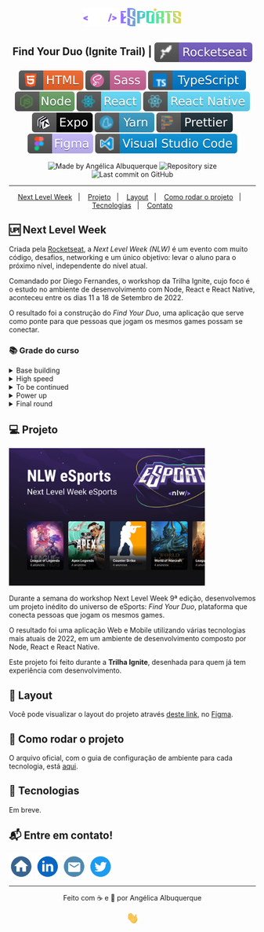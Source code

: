 <div align="center">
   <img src=".github\nlw-esports-logo.svg" width="200"/>
</div>

<h2 align="center">
   Find Your Duo (Ignite Trail) | <img alt="badge rocketseat" align="center" src="https://raw.githubusercontent.com/angelicaalbuquerque/badges-and-icons/56834a01279853fcf3ce5c7bf058f217fb2be110/badges/rocketseat.svg">
</h2>

<p align="center">
<img alt="badge html" src="https://raw.githubusercontent.com/angelicaalbuquerque/badges-and-icons/f96545c39b9ff34534ee166d78e4bcef00de3928/badges/html.svg">
<img alt="badge sass" src="https://raw.githubusercontent.com/angelicaalbuquerque/badges-and-icons/492c87722a25eca3883de8ee892966c9dd1e86e3/badges/sass.svg">
<img alt="badge typescript" src="https://raw.githubusercontent.com/angelicaalbuquerque/badges-and-icons/56834a01279853fcf3ce5c7bf058f217fb2be110/badges/typescript.svg">
<img alt="badge nodejs" src="https://raw.githubusercontent.com/angelicaalbuquerque/badges-and-icons/56834a01279853fcf3ce5c7bf058f217fb2be110/badges/node.svg">
<img alt="badge react" src="https://raw.githubusercontent.com/angelicaalbuquerque/badges-and-icons/56834a01279853fcf3ce5c7bf058f217fb2be110/badges/badge-react.svg">
<img alt="badge react native" src="https://raw.githubusercontent.com/angelicaalbuquerque/badges-and-icons/56834a01279853fcf3ce5c7bf058f217fb2be110/badges/react-native.svg">
<img alt="badge expo" src="https://raw.githubusercontent.com/angelicaalbuquerque/badges-and-icons/56834a01279853fcf3ce5c7bf058f217fb2be110/badges/expo.svg">
<img alt="badge yarn" src="https://raw.githubusercontent.com/angelicaalbuquerque/badges-and-icons/56834a01279853fcf3ce5c7bf058f217fb2be110/badges/yarn.svg">
<img alt="badge prettier" src="https://raw.githubusercontent.com/angelicaalbuquerque/badges-and-icons/56834a01279853fcf3ce5c7bf058f217fb2be110/badges/prettier-2.svg">
<img alt="badge figma" src="https://raw.githubusercontent.com/angelicaalbuquerque/badges-and-icons/56834a01279853fcf3ce5c7bf058f217fb2be110/badges/figma.svg">
<img alt="badge vscode" src="https://raw.githubusercontent.com/angelicaalbuquerque/badges-and-icons/f96545c39b9ff34534ee166d78e4bcef00de3928/badges/visual-studio-code.svg">
</p>

<p align="center">
<img alt="Made by Angélica Albuquerque" src="https://img.shields.io/badge/made%20by-Angélica Albuquerque-%20?color=4C1D95">
<img alt="Repository size" src="https://img.shields.io/github/repo-size/angelicaalbuquerque/find-your-duo_nlw-rocketseat?color=4C1D95">
<img alt="Last commit on GitHub" src="https://img.shields.io/github/last-commit/angelicaalbuquerque/find-your-duo_nlw-rocketseat?color=4C1D95">
</p>

 <!-- <p align="center">
  <a href="https://insomnia.rest/run/?label=NLW%20-%20DoWhile&uri=Insomnia_DoWhile.json" target="_blank"><img src="https://insomnia.rest/images/run.svg" alt="Run in Insomnia"></a>
</p> -->

---

<p align="center">
  <a href="#-next-level-week">Next Level Week</a>&nbsp;&nbsp;&nbsp;|&nbsp;&nbsp;&nbsp;
  <a href="#-Projeto">Projeto</a>&nbsp;&nbsp;&nbsp;|&nbsp;&nbsp;&nbsp;
  <a href="#-layout">Layout</a>&nbsp;&nbsp;&nbsp;|&nbsp;&nbsp;&nbsp;
  <a href="#-como-rodar-o-projeto">Como rodar o projeto</a>&nbsp;&nbsp;&nbsp;|&nbsp;&nbsp;&nbsp;
  <a href="#-Tecnologias">Tecnologias</a>&nbsp;&nbsp;&nbsp;|&nbsp;&nbsp;&nbsp;
  <a href="#-Entre-em-contato">Contato</a>
</p>

## 🆙 Next Level Week

Criada pela <a href="https://rocketseat.com.br/" target="_blank">Rocketseat</a>, a <em>Next Level Week (NLW)</em> é um evento com muito código, desafios, networking e um único objetivo: levar o aluno para o próximo nível, independente do nível atual.

Comandado por Diego Fernandes, o workshop da Trilha Ignite, cujo foco é o estudo no ambiente de desenvolvimento com Node, React e React Native, aconteceu entre os dias 11 a 18 de Setembro de 2022.

O resultado foi a construção do _Find Your Duo_, uma aplicação que serve como ponte para que pessoas que jogam os mesmos games possam se conectar.

### 📚 Grade do curso

<details>
  <summary>Base building</summary>

Nessa aula vamos construir as bases para iniciar o nosso projeto: o Find your DUO, fazendo o setup do ambiente de desenvolvimento com Node, React e React Native.

</details>

<details>
  <summary>High speed</summary>

Nessa avançamos com velocidade máxima no desenvolvimento do nosso projeto, fazendo a interface web e mobile da aplicação e a conexão com a API da Twitch.

</details>

<details>
  <summary>To be continued</summary>

Nessa terceira aula vamos colocar ainda mais intensidade na continuação da construção do nosso projeto, criando o back-end da aplicação.

</details>

<details>
  <summary>Power up</summary>

Estamos cada vez mais próximos de finalizar o nosso projeto e completar a missão. Então nessa aula seguimos com força total para finalizar as interfaces da nossa aplicação

</details>

<details>
  <summary>Final round</summary>

Chegamos na reta final! Nessa aula vamos falar sobre algumas funcionalidades extras ao projeto, fazer a conexão com a API web e mobile e colocar ele no mundo.

</details>

</p>

## 💻 Projeto

<div align="left">
    <img src=".github\Capa.png" width="400"/>
</div>

Durante a semana do workshop Next Level Week 9ª edição, desenvolvemos um projeto inédito do universo de eSports: _Find Your Duo_, plataforma que conecta pessoas que jogam os mesmos games.

O resultado foi uma aplicação Web e Mobile utilizando várias tecnologias mais atuais de 2022, em um ambiente de desenvolvimento composto por Node, React e React Native.

Este projeto foi feito durante a **Trilha Ignite**, desenhada para quem já tem experiência com desenvolvimento.

<!-- ### Web

<p align="center">
 <img alt="Do While" src=".github\dowhile-web-application.gif" width="80%">
</p>


### Mobile

<p align="center">
  <img alt="Do While" src=".github\dowhile-mobile.gif" width="30%">
</p> -->

## 🔖 Layout

Você pode visualizar o layout do projeto através [deste link](https://www.figma.com/community/file/1150897317533332617), no [Figma](http://figma.com/).

## 🧭 Como rodar o projeto

O arquivo oficial, com o guia de configuração de ambiente para cada tecnologia, está [aqui](https://efficient-sloth-d85.notion.site/Ignite-18c1174738e54f1d8e742f794e210cd2).

<!--
### Backend

```bash
# Clone este repositório
$ git clone https://github.com/angelicaalbuquerque/do-while_nlw-rocketseat

# Acesse o repositório
$ cd nlw-heat-do-while-2021/backend

# Instale as dependências
$ yarn

# Execute as migrations do Prisma para criação das tabelas no banco
$ yarn prisma migrate dev

# Execute a aplicação em modo de desenvolvimento
$ yarn dev

# rodando na porta 4000
```

### Front-end

```bash
# Clone este repositório
$ git clone https://github.com/angelicaalbuquerque/do-while_nlw-rocketseat

# Acesse este repositório
$ cd nlw-heat-do-while-2021/web

# Instale as dependências
$ yarn

# Execute a aplicação
$ yarn dev

# rodando na porta 3000
```

### Mobile

```Bash
# Clone este repositório
$ git clone https://github.com/angelicaalbuquerque/do-while_nlw-rocketseat

# Acesse este repositório
$ cd nlw-heat-do-while-2021/mobile

# Instale as dependências
$ yarn install

# Execute a aplicação
$ expo start

# O Expo abrirá uma nova janela no navegador; escaneie o qrcode no terminal ou na página aberta pelo Expo

# Caso tenha problema com as fontes, execute:
# $ expo install expo-font @expo-google-fonts/roboto
```
  -->

## 🚀 Tecnologias

Em breve.

<!-- O projeto foi desenvolvido com as seguintes tecnologias:

<details>
  <summary>Backend</summary>

- [Node.js](https://nodejs.org/)
- [Typescript](https://www.typescriptlang.org/)
- [Cors](https://www.npmjs.com/package/cors)
- [TS-Node-Dev](https://www.npmjs.com/package/ts-node-dev)
- [Express](https://expressjs.com/)
- [SQLite](https://www.sqlite.org/index.html)
- [Axios](https://www.npmjs.com/package/axios)
- [Prisma](https://www.prisma.io/)
- [Socket.IO](https://socket.io/)
- [Insomnia](https://insomnia.rest/)
- [ESLint](https://eslint.org/)
- [Prettier](https://prettier.io/)
- [VS Code](https://code.visualstudio.com/)
  </details>

<details>
  <summary>Frontend</summary>

- [Axios](https://www.npmjs.com/package/axios)
- [Typescript](https://www.typescriptlang.org/)
- [Vite](https://vitejs.dev/)
- [React](https://pt-br.reactjs.org/)
- [React Icons](https://react-icons.netlify.com/#/)
- [React Router](https://www.npmjs.com/package/react-router-dom)
- [SASS](https://sass-lang.com/)
- [Prisma](https://www.prisma.io/)
- [Socket.IO](https://socket.io/)
- [ESLint](https://eslint.org/)
- [Prettier](https://prettier.io/)
- [VS Code](https://code.visualstudio.com/)

</details>

<details>
  <summary>Mobile</summary>

- [Axios](https://www.npmjs.com/package/axios)
- [Typescript](https://www.typescriptlang.org/)
- [Expo](https://expo.io/learn)
- [Expo Google Fonts](https://github.com/expo/google-fonts)
- [React](https://pt-br.reactjs.org/)
- [React Native](https://reactnative.dev/)
- [React Native Iphone X Helper](https://yarnpkg.com/package/react-native-iphone-x-helper)
- [React Native Reanimated](https://docs.swmansion.com/react-native-reanimated/)
- [Svg Transformer](https://github.com/kristerkari/react-native-svg-transformer)
- [Moti](https://moti.fyi/)
- [Socket.IO](https://socket.io/)
- [ESLint](https://eslint.org/)
- [Prettier](https://prettier.io/)
- [VS Code](https://code.visualstudio.com/)
</details> -->

## 📬 Entre em contato!

<p align="left">
    <a href="https://www.frontangie.dev/" target="blank" style="text-decoration: none; color: unset;">
    <img align="center" src="https://raw.githubusercontent.com/angelicaalbuquerque/badges-and-icons/main/icons/circle/portfolio.svg" alt="frontangie.dev" height="50" width="50" />
  </a>
  <a href="https://linkedin.com/in/angelica-albuquerque/" target="blank" style="text-decoration: none; color: unset;">
    <img align="center" src="https://raw.githubusercontent.com/angelicaalbuquerque/badges-and-icons/main/icons/circle/linkedin.svg" alt="Linkedin" height="50" width="50" />
  </a>
  <a href="mailto:hi@frontangie.dev" target="blank" style="text-decoration: none;">
    <img align="center" src="https://raw.githubusercontent.com/angelicaalbuquerque/badges-and-icons/main/icons/circle/email.svg" alt="Email" height="50" width="50" />
  </a>
  <a href="https://twitter.com/frontangie" target="blank" style="text-decoration: none;">
    <img align="center" src="https://raw.githubusercontent.com/angelicaalbuquerque/badges-and-icons/main/icons/circle/twitter.svg" alt="Twitter" height="50" width="50" />
    </a>
</p>

---

<p align="center">
Feito com ☕ e 🖤 por Angélica Albuquerque
</p>

<p align="center">
<img src="https://raw.githubusercontent.com/angelicaalbuquerque/badges-and-icons/main/gif/hi.gif" width="25px" height="25px"> 
</p>
